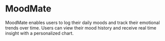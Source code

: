 # MoodMate
MoodMate enables users to log their daily moods and track their emotional trends over time. Users can view their mood history and receive real time insight with a personalized chart.